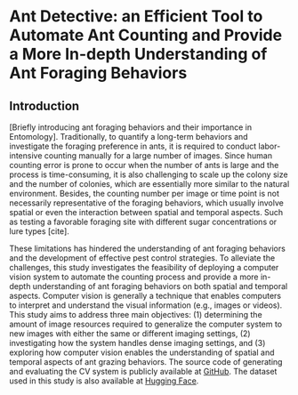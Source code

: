 # Ant Detective: an Efficient Tool to Automate Ant Counting and Provide a More In-depth Understanding of Ant Foraging Behaviors

## Introduction

[Briefly introducing ant foraging behaviors and their importance in Entomology]. Traditionally, to quantify a long-term behaviors and investigate the foraging preference in ants, it is required to conduct labor-intensive counting manually for a large number of images. Since human counting error is prone to occur when the number of ants is large and the process is time-consuming, it is also challenging to scale up the colony size and the number of colonies, which are essentially more similar to the natural environment. Besides, the counting number per image or time point is not necessarily representative of the foraging behaviors, which usually involve spatial or even the interaction between spatial and temporal aspects. Such as testing a favorable foraging site with different sugar concentrations or lure types [cite]. 

These limitations has hindered the understanding of ant foraging behaviors and the development of effective pest control strategies. To alleviate the challenges, this study investigates the feasibility of deploying a computer vision system to automate the counting process and provide a more in-depth understanding of ant foraging behaviors on both spatial and temporal aspects. Computer vision is generally a technique that enables computers to interpret and understand the visual information (e.g., images or videos). This study aims to address three main objectives: (1) determining the amount of image resources required to generalize the computer system to new images with either the same or different imaging settings, (2) investigating how the system handles dense imaging settings, and (3) exploring how computer vision enables the understanding of spatial and temporal aspects of ant grazing behaviors. The source code of generating and evaluating the CV system is publicly available at [GitHub](). The dataset used in this study is also available at [Hugging Face]().
